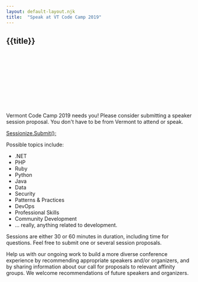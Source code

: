 ```yaml
---
layout: default-layout.njk
title:  "Speak at VT Code Camp 2019"
---
```



<section class="main" >
<div class="section-content">   

# {{title}}

<div class="landing-image">
    <svg xmlns="http://www.w3.org/2000/svg"  
         xmlns:xlink="http://www.w3.org/1999/xlink"
         aria-label="Woman at a podium">
        <use xlink:href="/assets/undraw-sprites.svg#candidate"></use>
    </svg>
</div>

Vermont Code Camp 2019 needs you! Please consider submitting a speaker session proposal. You don't have to be from Vermont to attend or speak. 

<a href="https://sessionize.com/vermont-code-camp-2019/" class="code cta">
    Sessionize.Submit<span class="text-muted" aria-hidden="true">();</span>
</a>

Possible topics include:

* .NET
* PHP
* Ruby
* Python
* Java
* Data
* Security
* Patterns & Practices
* DevOps
* Professional Skills
* Community Development
* &hellip; really, anything related to development.


Sessions are either 30 or 60 minutes in duration, including time for questions. Feel free to submit one or several session proposals.

Help us with our ongoing work to build a more diverse conference experience by recommending appropriate speakers and/or organizers, and by sharing information about our call for proposals to relevant affinity groups. We welcome recommendations of future speakers and organizers.

</div>
</section>
